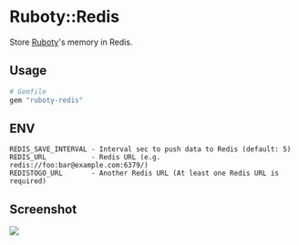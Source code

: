 # Ruboty::Redis
Store [Ruboty](https://github.com/r7kamura/ruboty/)'s memory in Redis.

## Usage
```ruby
# Gemfile
gem "ruboty-redis"
```

## ENV
```
REDIS_SAVE_INTERVAL - Interval sec to push data to Redis (default: 5)
REDIS_URL           - Redis URL (e.g. redis://foo:bar@example.com:6379/)
REDISTOGO_URL       - Another Redis URL (At least one Redis URL is required)
```

## Screenshot
![](https://raw.githubusercontent.com/r7kamura/ruboty-redis/master/images/screenshot.png)
